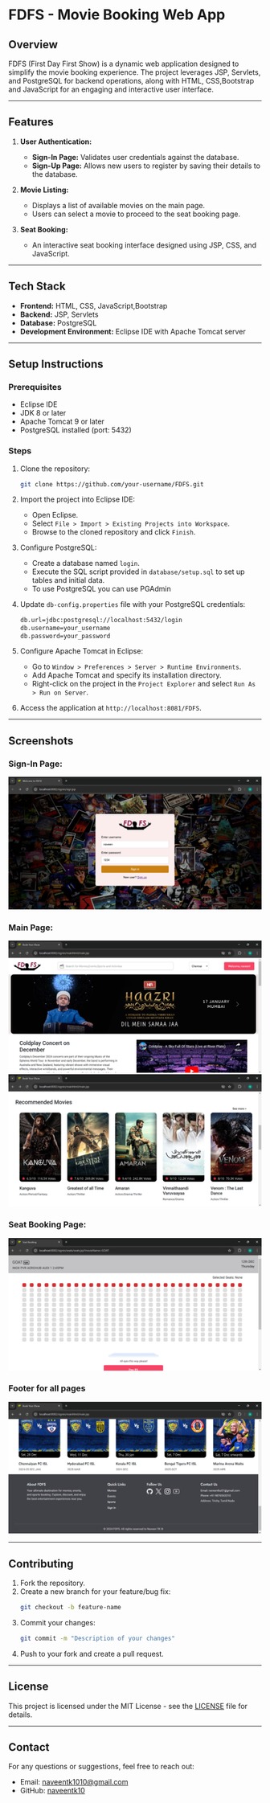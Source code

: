 # FDFS - Movie Booking Web App

## Overview
FDFS (First Day First Show) is a dynamic web application designed to simplify the movie booking experience. The project leverages JSP, Servlets, and PostgreSQL for backend operations, along with HTML, CSS,Bootstrap and JavaScript for an engaging and interactive user interface.

---

## Features
1. **User Authentication:**
   - **Sign-In Page:** Validates user credentials against the database.
   - **Sign-Up Page:** Allows new users to register by saving their details to the database.

2. **Movie Listing:**
   - Displays a list of available movies on the main page.
   - Users can select a movie to proceed to the seat booking page.

3. **Seat Booking:**
   - An interactive seat booking interface designed using JSP, CSS, and JavaScript.

---

## Tech Stack
- **Frontend:** HTML, CSS, JavaScript,Bootstrap
- **Backend:** JSP, Servlets
- **Database:** PostgreSQL
- **Development Environment:** Eclipse IDE with Apache Tomcat server

---

## Setup Instructions
### Prerequisites
- Eclipse IDE
- JDK 8 or later
- Apache Tomcat 9 or later
- PostgreSQL installed (port: 5432)

### Steps
1. Clone the repository:
   ```bash
   git clone https://github.com/your-username/FDFS.git
   ```
2. Import the project into Eclipse IDE:
   - Open Eclipse.
   - Select `File > Import > Existing Projects into Workspace`.
   - Browse to the cloned repository and click `Finish`.

3. Configure PostgreSQL:
   - Create a database named `login`.
   - Execute the SQL script provided in `database/setup.sql` to set up tables and initial data.
   - To use PostgreSQL you can use PGAdmin

5. Update `db-config.properties` file with your PostgreSQL credentials:
   ```properties
   db.url=jdbc:postgresql://localhost:5432/login
   db.username=your_username
   db.password=your_password
   ```
6. Configure Apache Tomcat in Eclipse:
   - Go to `Window > Preferences > Server > Runtime Environments`.
   - Add Apache Tomcat and specify its installation directory.
   - Right-click on the project in the `Project Explorer` and select `Run As > Run on Server`.

7. Access the application at `http://localhost:8081/FDFS`.

---

## Screenshots
### Sign-In Page:
![Sign-In Page](Screenshots/SigninPage.png)

### Main Page:
![Main Page](Screenshots/Home.png)
![Main Page](Screenshots/Home1.png)

### Seat Booking Page:
![Seat Booking Page](Screenshots/SeatBooking.png)

### Footer for all pages
![Footer](Screenshots/Footer.png)

---

## Contributing
1. Fork the repository.
2. Create a new branch for your feature/bug fix:
   ```bash
   git checkout -b feature-name
   ```
3. Commit your changes:
   ```bash
   git commit -m "Description of your changes"
   ```
4. Push to your fork and create a pull request.

---

## License
This project is licensed under the MIT License - see the [LICENSE](LICENSE) file for details.

---

## Contact
For any questions or suggestions, feel free to reach out:
- Email: naveentk1010@gmail.com
- GitHub: [naveentk10](https://github.com/naveentk10)

